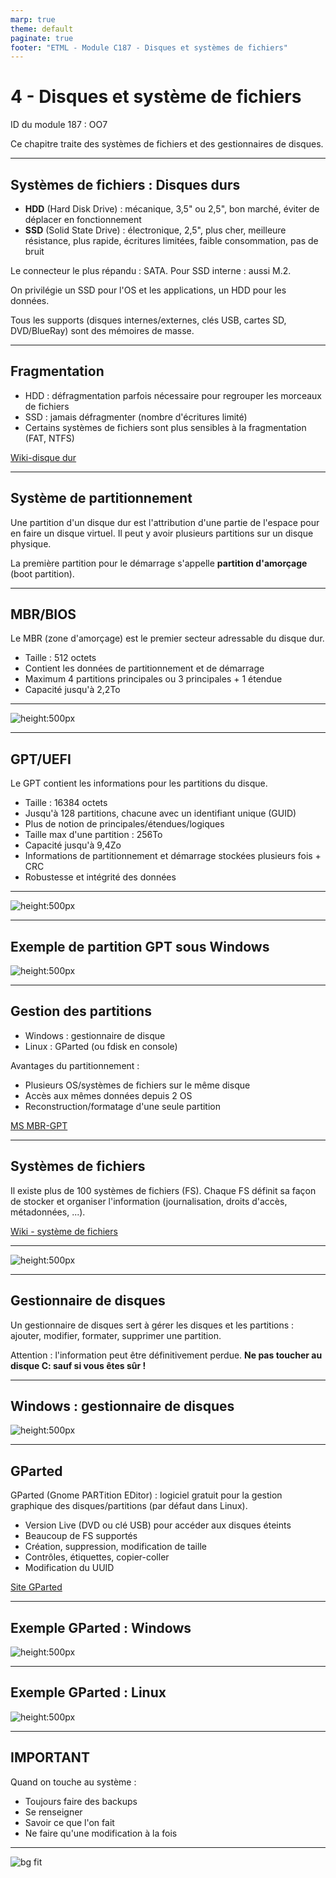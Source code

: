```yaml
---
marp: true
theme: default
paginate: true
footer: "ETML - Module C187 - Disques et systèmes de fichiers"
---
```


<!-- header: "Module 187 - Disques et systèmes de fichiers" -->
# 4 - Disques et système de fichiers

ID du module 187 : OO7

Ce chapitre traite des systèmes de fichiers et des gestionnaires de disques.

---

## Systèmes de fichiers : Disques durs

- **HDD** (Hard Disk Drive) : mécanique, 3,5" ou 2,5", bon marché, éviter de déplacer en fonctionnement
- **SSD** (Solid State Drive) : électronique, 2,5", plus cher, meilleure résistance, plus rapide, écritures limitées, faible consommation, pas de bruit

Le connecteur le plus répandu : SATA. Pour SSD interne : aussi M.2.

On privilégie un SSD pour l'OS et les applications, un HDD pour les données.

Tous les supports (disques internes/externes, clés USB, cartes SD, DVD/BlueRay) sont des mémoires de masse.

---

## Fragmentation

- HDD : défragmentation parfois nécessaire pour regrouper les morceaux de fichiers
- SSD : jamais défragmenter (nombre d'écritures limité)
- Certains systèmes de fichiers sont plus sensibles à la fragmentation (FAT, NTFS)

[Wiki-disque dur](https://fr.wikipedia.org/wiki/Disque_dur)

---

## Système de partitionnement

Une partition d'un disque dur est l'attribution d'une partie de l'espace pour en faire un disque virtuel. Il peut y avoir plusieurs partitions sur un disque physique.

La première partition pour le démarrage s'appelle **partition d'amorçage** (boot partition).

---

## MBR/BIOS

Le MBR (zone d'amorçage) est le premier secteur adressable du disque dur.
- Taille : 512 octets
- Contient les données de partitionnement et de démarrage
- Maximum 4 partitions principales ou 3 principales + 1 étendue
- Capacité jusqu'à 2,2To

---

![height:500px](./img/Capt-PART-BIOS.PNG)

---

## GPT/UEFI

Le GPT contient les informations pour les partitions du disque.
- Taille : 16384 octets
- Jusqu'à 128 partitions, chacune avec un identifiant unique (GUID)
- Plus de notion de principales/étendues/logiques
- Taille max d'une partition : 256To
- Capacité jusqu'à 9,4Zo
- Informations de partitionnement et démarrage stockées plusieurs fois + CRC
- Robustesse et intégrité des données

---

![height:500px](./img/Capt-GPT-STRUC.PNG)

---

## Exemple de partition GPT sous Windows

![height:500px](./img/Capt-PART-UEFI.PNG)

---

## Gestion des partitions

- Windows : gestionnaire de disque
- Linux : GParted (ou fdisk en console)

Avantages du partitionnement :
- Plusieurs OS/systèmes de fichiers sur le même disque
- Accès aux mêmes données depuis 2 OS
- Reconstruction/formatage d'une seule partition

[MS MBR-GPT](https://www.tech2tech.fr/quelle-est-la-difference-entre-le-format-gpt-et-mbr-pour-un-disque/)

---

## Systèmes de fichiers

Il existe plus de 100 systèmes de fichiers (FS). Chaque FS définit sa façon de stocker et organiser l'information (journalisation, droits d'accès, métadonnées, ...).

[Wiki - système de fichiers](https://fr.wikipedia.org/wiki/Syst%C3%A8me_de_fichiers)

---

![height:500px](./img/Capt-FS-Win-App-Lin.png)

---

## Gestionnaire de disques

Un gestionnaire de disques sert à gérer les disques et les partitions : ajouter, modifier, formater, supprimer une partition.

Attention : l'information peut être définitivement perdue. **Ne pas toucher au disque C: sauf si vous êtes sûr !**

---

## Windows : gestionnaire de disques

![height:500px](./img/Capt-gest-disques-Windows.PNG)

---

## GParted

GParted (Gnome PARTition EDitor) : logiciel gratuit pour la gestion graphique des disques/partitions (par défaut dans Linux).
- Version Live (DVD ou clé USB) pour accéder aux disques éteints
- Beaucoup de FS supportés
- Création, suppression, modification de taille
- Contrôles, étiquettes, copier-coller
- Modification du UUID

[Site GParted](https://gparted.org/)

---

## Exemple GParted : Windows

![height:500px](./img/Capt-gparted-uuid-W10.PNG)

---

## Exemple GParted : Linux

![height:500px](./img/Capt-gparted-uuid-linux.PNG)

---

## IMPORTANT

Quand on touche au système :
- Toujours faire des backups
- Se renseigner
- Savoir ce que l'on fait
- Ne faire qu'une modification à la fois

---

![bg fit](./img/Capt-tab-byte.PNG)
